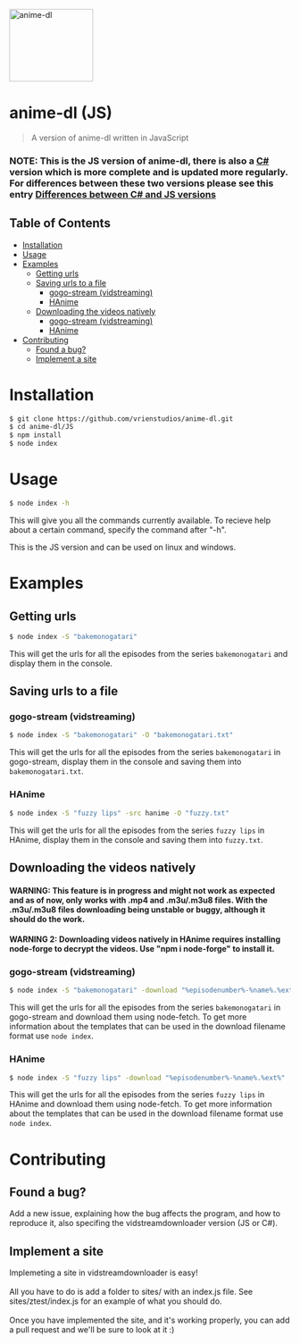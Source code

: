<img src="https://repository-images.githubusercontent.com/280795543/9ae82b00-2747-11eb-83a2-49a3d467c9ec?width=100&height=100" alt="anime-dl" width="150" height="130"><br>

# anime-dl (JS)

> A version of anime-dl written in JavaScript

### NOTE: This is the JS version of anime-dl, there is also a [C#](https://github.com/vrienstudios/anime-dl/) version which is more complete and is updated more regularly. For differences between these two versions please see this entry [Differences between C# and JS versions](https://github.com/vrienstudios/anime-dl/tree/CS-dev2-gh-ui)

## Table of Contents

-   [Installation](#installation)
-   [Usage](#usage)
-   [Examples](#examples)
    -   [Getting urls](#getting-urls)
    -   [Saving urls to a file](#saving-urls-to-a-file)
        -   [gogo-stream (vidstreaming)](#gogo-stream-vidstreaming)
        -   [HAnime](#hanime)
    -   [Downloading the videos natively](#downloading-the-videos-natively)
        -   [gogo-stream (vidstreaming)](#gogo-stream-vidstreaming-1)
        -   [HAnime](#hanime-1)
-   [Contributing](#contributing)
    -   [Found a bug?](#found-a-bug)
    -   [Implement a site](#implement-a-site)

# Installation

```sh
$ git clone https://github.com/vrienstudios/anime-dl.git
$ cd anime-dl/JS
$ npm install
$ node index
```

# Usage

```sh
$ node index -h
```

This will give you all the commands currently available. To recieve help about a certain command, specify the command after "-h".

This is the JS version and can be used on linux and windows.

# Examples

## Getting urls

```sh
$ node index -S "bakemonogatari"
```

This will get the urls for all the episodes from the series `bakemonogatari` and display them in the console.

## Saving urls to a file

### gogo-stream (vidstreaming)

```sh
$ node index -S "bakemonogatari" -O "bakemonogatari.txt"
```

This will get the urls for all the episodes from the series `bakemonogatari` in gogo-stream, display them in the console and saving them into `bakemonogatari.txt`.<br>

### HAnime

```sh
$ node index -S "fuzzy lips" -src hanime -O "fuzzy.txt"
```

This will get the urls for all the episodes from the series `fuzzy lips` in HAnime, display them in the console and saving them into `fuzzy.txt`.<br>

## Downloading the videos natively

#### WARNING: This feature is in progress and might not work as expected and as of now, only works with .mp4 and .m3u/.m3u8 files. With the .m3u/.m3u8 files downloading being unstable or buggy, although it should do the work.

#### WARNING 2: Downloading videos natively in HAnime requires installing node-forge to decrypt the videos. Use "npm i node-forge" to install it.

### gogo-stream (vidstreaming)

```sh
$ node index -S "bakemonogatari" -download "%episodenumber%-%name%.%ext%"
```

This will get the urls for all the episodes from the series `bakemonogatari` in gogo-stream and download them using node-fetch. To get more information about the templates that can be used in the download filename format use `node index`.<br>

### HAnime

```sh
$ node index -S "fuzzy lips" -download "%episodenumber%-%name%.%ext%"
```

This will get the urls for all the episodes from the series `fuzzy lips` in HAnime and download them using node-fetch. To get more information about the templates that can be used in the download filename format use `node index`.

# Contributing

## Found a bug?

Add a new issue, explaining how the bug affects the program, and how to reproduce it, also specifing the vidstreamdownloader version (JS or C#).

## Implement a site

Implemeting a site in vidstreamdownloader is easy! <br><br>All you have to do is add a folder to sites/ with an index.js file. See sites/ztest/index.js for an example of what you should do.<br><br> Once you have implemented the site, and it's working properly, you can add a pull request and we'll be sure to look at it :)
